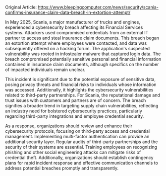 Original Article: https://www.bleepingcomputer.com/news/security/scania-confirms-insurance-claim-data-breach-in-extortion-attempt/

In May 2025, Scania, a major manufacturer of trucks and engines, experienced a cybersecurity breach affecting its Financial Services systems. Attackers used compromised credentials from an external IT partner to access and steal insurance claim documents. This breach began an extortion attempt where employees were contacted, and data was subsequently offered on a hacking forum. The application's suspected vulnerability was rooted in infostealer malware that captured login data. The breach compromised potentially sensitive personal and financial information contained in insurance claim documents, although specifics on the number of impacted individuals remain unclear.

This incident is significant due to the potential exposure of sensitive data, posing privacy threats and financial risks to individuals whose information was accessed. Additionally, it highlights the cybersecurity vulnerabilities related to third-party partnerships. For Scania, the reputational damage and trust issues with customers and partners are of concern. The breach signifies a broader trend in targeting supply chain vulnerabilities, reflecting an industry need for bolstered cybersecurity practices, particularly regarding third-party integrations and employee credential security.

As a response, organizations should review and enhance their cybersecurity protocols, focusing on third-party access and credential management. Implementing multi-factor authentication can provide an additional security layer. Regular audits of third-party partnerships and the security of their systems are essential. Training employees on recognizing phishing and other social engineering attacks can mitigate risks of credential theft. Additionally, organizations should establish contingency plans for rapid incident response and effective communication channels to address potential breaches promptly and transparently.